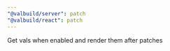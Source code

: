 ```yaml
---
"@valbuild/server": patch
"@valbuild/react": patch
---
```


Get vals when enabled and render them after patches
